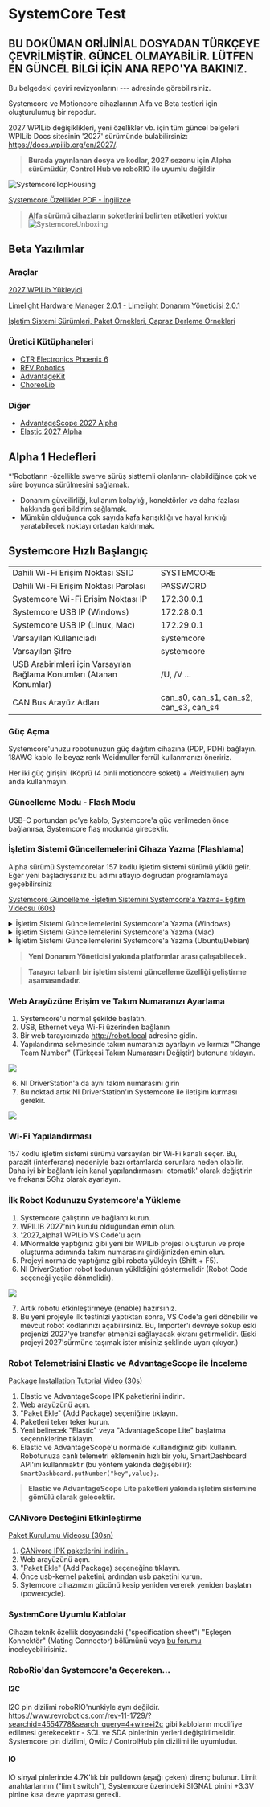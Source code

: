 # SystemCore Test
## BU DOKÜMAN ORİJİNİAL DOSYADAN TÜRKÇEYE ÇEVRİLMİŞTİR. GÜNCEL OLMAYABİLİR. LÜTFEN EN GÜNCEL BİLGİ İÇİN ANA REPO'YA BAKINIZ.
Bu belgedeki çeviri revizyonlarını ---  adresinde görebilirsiniz.

Systemcore ve Motioncore cihazlarının Alfa ve Beta testleri için oluşturulumuş bir repodur.


2027 WPILib değişiklikleri, yeni özellikler vb. için tüm güncel belgeleri WPILib Docs sitesinin '2027' sürümünde bulabilirsiniz: https://docs.wpilib.org/en/2027/.


>**Burada yayınlanan dosya ve kodlar, 2027 sezonu için Alpha sürümüdür, Control Hub ve roboRIO ile uyumlu değildir**

![SystemcoreTopHousing](https://ik.imagekit.io/llimi/controlsystem/tophousingcrop)

[Systemcore Özellikler PDF - İngilizce](https://downloads.limelightvision.io/documents/systemcore_specifications_june15_2025_alpha.pdf)

>**Alfa sürümü cihazların soketlerini belirten etiketleri yoktur**
![SystemcoreUnboxing](https://ik.imagekit.io/llimi/controlsystem/scunboxing.png)

## Beta Yazılımlar

### Araçlar

[2027 WPILib Yükleyici]( https://packages.wpilib.workers.dev/installer/v2027.0.0-alpha-1/)

[Limelight Hardware Manager 2.0.1 - Limelight Donanım Yöneticisi 2.0.1](https://downloads.limelightvision.io/software/LimelightHardwareManagerSetup2_0_1.exe)

[İşletim Sistemi Sürümleri, Paket Örnekleri, Çapraz Derleme Örnekleri](https://github.com/LimelightVision/systemcore-os-public)

### Üretici Kütüphaneleri

* [CTR Electronics Phoenix 6](CTR-Phoenix.md)
* [REV Robotics](REV.md)
* [AdvantageKit](AdvantageKit.md)
* [ChoreoLib](ChoreoLib.md)

### Diğer

* [AdvantageScope 2027 Alpha](AdvantageScope.md)
* [Elastic 2027 Alpha](Elastic.md)

## Alpha 1 Hedefleri

*'Robotların -özellikle swerve sürüş sisttemli olanların- olabildiğince çok ve süre boyunca sürülmesini sağlamak.
* Donanım güveilirliği, kullanım kolaylığı, konektörler ve daha fazlası hakkında geri bildirim sağlamak.
* Mümkün olduğunca çok sayıda kafa karışıklığı ve hayal kırıklığı yaratabilecek noktayı ortadan kaldırmak.

## Systemcore Hızlı Başlangıç

|  |  |
|---------|-------|
| Dahili Wi-Fi Erişim Noktası SSID | SYSTEMCORE |
| Dahili Wi-Fi Erişim Noktası Parolası | PASSWORD |
| Systemcore Wi-Fi Erişim Noktası IP | 172.30.0.1 |
| Systemcore USB IP (Windows) | 172.28.0.1 |
| Systemcore USB IP (Linux, Mac) | 172.29.0.1 |
| Varsayılan Kullanıcıadı | systemcore |
| Varsayılan Şifre | systemcore |
| USB Arabirimleri için Varsayılan Bağlama Konumları (Atanan Konumlar) | /U, /V ...|
| CAN Bus Arayüz Adları | can_s0, can_s1, can_s2, can_s3, can_s4 |

### Güç Açma

Systemcore'unuzu robotunuzun güç dağıtım cihazına (PDP, PDH) bağlayın. 18AWG kablo ile beyaz renk Weidmuller ferrül kullanmanızı öneririz.

Her iki güç girişini (Köprü (4 pinli motioncore soketi) + Weidmuller) aynı anda kullanmayın.

### Güncelleme Modu - Flash Modu

USB-C portundan pc'ye kablo, Systemcore'a güç verilmeden önce bağlanırsa, Systemcore flaş modunda girecektir.

### İşletim Sistemi Güncellemelerini Cihaza Yazma (Flashlama)

Alpha sürümü Systemcorelar 157 kodlu işletim sistemi sürümü yüklü gelir. Eğer yeni başladıysanız bu adımı atlayıp doğrudan programlamaya geçebilirsiniz

[Systemcore Güncelleme -İşletim Sistemini Systemcore'a Yazma- Eğitim Videosu (60s)](https://player.vimeo.com/video/1095423117)
<details>
<summary>İşletim Sistemi Güncellemelerini Systemcore'a Yazma (Windows)</summary>

1. En son sürümü indirin [systemcore-os-public repository](https://github.com/LimelightVision/systemcore-os-public)
2. Bilgisayarınızda yeni [Limelight Hardware Manager 2.0.1 - Limelight Donanım Yöneticisi 2.0.1](https://downloads.limelightvision.io/software/LimelightHardwareManagerSetup2_0_1.exe)'nin yüklü olduğundan emin olun.
3. Limelight Donanım Yöneticisini (Limelight Hardware Manager) açın.
3. Flash OS Sekmesini açın.
4. Systemcore'u flash moduna sokun (yukarıdaki 'Güncelleme Modu' bölümüne bakın). Log penceresinde yeni satırlar oluşması lazım. Olmadıysa, 'reinstall drivers' (sürücüleri yeniden yükle) düğmesine tıklayın.
5. Flaşlamak için bir işletim sistemi .zip veya .img dosyası seçin. Dosya çıkarma işleminin tamamlanmasını bekleyin.
6. Sürücüleri yenileye basın  ve Limelight/Systemcore yazanı seçin. 
7. Yanıp sönmeye başladıktan sonra “Flash” butonuna tıklayın.
8. Tamamlandığında, Systemcore'dan USB-C'yi çıkarın ve gücünü kesin.

>**Tam işletim ssitemi dosyalarının flaşlanması (cihaza yazılması) birkaç dakika sürecektir. Systemcore yakında hızlı OTA güncellemelerini destekleyecektir.**

</details>

<details>
<summary>İşletim Sistemi Güncellemelerini Systemcore'a Yazma (Mac)</summary>

1. Download [Balena Etcher](https://etcher.balena.io/).
2. Spin-up RPIBoot:
    ```
    brew install libusb
    brew install pkg-config
    git clone --recurse-submodules --shallow-submodules --depth=1 https://github.com/raspberrypi/usbboot
    cd usbboot
    make
    cd mass-storage-gadget64
    sudo ../rpiboot -d .
    ```
3. Boot Systemcore into Flash Mode.
4. Flash with Etcher.

</details>

<details>
<summary>İşletim Sistemi Güncellemelerini Systemcore'a Yazma (Ubuntu/Debian)</summary>

1. Download [Balena Etcher](https://etcher.balena.io/).
2. Spin-up RPIBoot:
    ```
    apt update
    apt install libusb-1.0-0-dev pkg-config build-essential
    git clone --recurse-submodules --shallow-submodules --depth=1 https://github.com/raspberrypi/usbboot
    cd usbboot
    make
    cd mass-storage-gadget64
    sudo ../rpiboot -d .
    ```
3. Boot Systemcore into Flash Mode.
4. Flash with Etcher.

</details>

> **Yeni Donanım Yöneticisi yakında platformlar arası çalışabilecek.**

> **Tarayıcı tabanlı bir işletim sistemi güncelleme özelliği geliştirme aşamasındadır.**

### Web Arayüzüne Erişim ve Takım Numaranızı Ayarlama

1. Systemcore'u normal şekilde başlatın.
2. USB, Ethernet veya Wi-Fi üzerinden bağlanın
3. Bir web tarayıcınızda http://robot.local adresine gidin.
4. Yapılandırma sekmesinde takım numaranızı ayarlayın ve kırmızı "Change Team Number" (Türkçesi Takım Numarasını Değiştir) butonuna tıklayın.

![](https://ik.imagekit.io/llimi/controlsystem/teamnumber.png)

6. NI DriverStation'a da aynı takım numarasını girin
7. Bu noktad artık NI DriverStation'ın Systemcore ile iletişim kurması gerekir.

![](https://ik.imagekit.io/llimi/controlsystem/dsconnectivity.png)

### Wi-Fi Yapılandırması

157 kodlu işletim sistemi sürümü varsayılan bir Wi-Fi kanalı seçer. Bu, parazit (interferans) nedeniyle bazı ortamlarda sorunlara neden olabilir. Daha iyi bir bağlantı için kanal yapılandırmasını 'otomatik' olarak değiştirin ve frekansı 5Ghz olarak ayarlayın.

### İlk Robot Kodunuzu Systemcore'a Yükleme

1. Systemcore çalıştırın ve bağlantı kurun.
2. WPILIB 2027'nin kurulu olduğundan emin olun.
3. '2027_alpha1 WPILib VS Code'u açın
4. MNormalde yaptığınız gibi yeni bir WPILib projesi oluşturun ve proje oluşturma adımında takım  numarasını girdiğinizden emin olun.
5. Projeyi normalde yaptığınız gibi robota yükleyin (Shift + F5).
6. NI DriverStation robot kodunun yüklldiğini göstermelidir (Robot Code seçeneği yeşile dönmelidir).

![](https://ik.imagekit.io/llimi/controlsystem/dscode.png)

7. Artık robotu etkinleştirmeye (enable) hazırsınız.
8. Bu yeni projeyle ilk testinizi yaptıktan sonra, VS Code'a geri dönebilir ve mevcut robot kodlarınızı açabilirsiniz. Bu, Importer'ı devreye sokup eski projenizi 2027'ye transfer etmenizi sağlayacak ekranı getirmelidir. (Eski projeyi 2027'sürmüne taşımak ister misiniz şeklinde uyarı çıkıyor.)

###  Robot Telemetrisini Elastic ve AdvantageScope ile İnceleme

[Package Installation Tutorial Video (30s)](https://player.vimeo.com/video/1095497571)

1. Elastic ve AdvantageScope IPK paketlerini indirin.
2. Web arayüzünü açın.
3. "Paket Ekle" (Add Package) seçeniğine tıklayın.
4. Paketleri teker teker kurun.
5. Yeni belirecek "Elastic" veya "AdvantageScope Lite" başlatma seçennklerine tıklayın.
6. Elastic ve AdvantageScope'u normalde kullandığınız gibi kullanın. Robotunuza canlı telemetri eklemenin hızlı bir yolu, SmartDashboard API'ını kullanmaktır (bu yöntem yakında değişebilir): ```SmartDashboard.putNumber("key",value);```.
>**Elastic ve AdvantageScope Lite paketleri yakında işletim sistemine gömülü olarak gelecektir.**

### CANivore Desteğini Etkinleştirme

[Paket Kurulumu Videosu (30sn)](https://player.vimeo.com/video/1095497571)

1. [CANivore IPK paketlerini indirin..](https://github.com/wpilibsuite/SystemCoreTesting/blob/main/CTR-Phoenix.md#download)
2. Web arayüzünü açın.
3. "Paket Ekle" (Add Package) seçeneğine tıklayın.
4. Önce usb-kernel paketini, ardından usb paketini kurun.
5. Sytemcore cihazınızın gücünü kesip yeniden vererek yeniden başlatın (powercycle).


### SystemCore Uyumlu Kablolar

Cihazın teknik özellik dosyasındaki ("specification sheet") "Eşleşen Konnektör" (Mating Connector) bölümünü veya [bu forumu](https://github.com/wpilibsuite/SystemCoreTesting/discussions/11) inceleyebilirisiniz.

### RoboRio'dan Systemcore'a Geçereken...

#### I2C

I2C pin dizilimi roboRIO'nunkiyle aynı değildir. https://www.revrobotics.com/rev-11-1729/?searchid=4554778&search_query=4+wire+i2c gibi kabloların modifiye edilmesi gerekecektir - SCL ve SDA pinlerinin yerleri değiştirilmelidir. Systemcore pin dizilimi, Qwiic / ControlHub pin dizilimi ile uyumludur.

#### IO

IO sinyal pinlerinde 4.7K'lık bir pulldown (aşağı çeken) direnç bulunur. Limit anahtarlarının ("limit switch"), Systemcore üzerindeki SIGNAL pinini +3.3V pinine kısa devre yapması gerekli.

